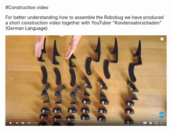 #Construction video

For better understanding how to assemble the Robobug we have produced a short construction video together with YouTuber "Kondensatorschaden" (German Language)

[![Construction video](../../images/robobug-hexapod/construction_video.png)](https://www.youtube.com/watch?v=oECkv0aL1UY)


